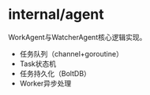 # internal/agent

WorkAgent与WatcherAgent核心逻辑实现。

- 任务队列（channel+goroutine）
- Task状态机
- 任务持久化（BoltDB）
- Worker异步处理 